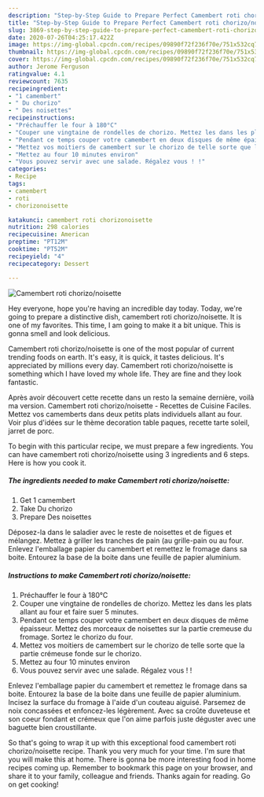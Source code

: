 ```yaml
---
description: "Step-by-Step Guide to Prepare Perfect Camembert roti chorizo/noisette"
title: "Step-by-Step Guide to Prepare Perfect Camembert roti chorizo/noisette"
slug: 3869-step-by-step-guide-to-prepare-perfect-camembert-roti-chorizo-noisette
date: 2020-07-26T04:25:17.422Z
image: https://img-global.cpcdn.com/recipes/09890f72f236f70e/751x532cq70/camembert-roti-chorizonoisette-photo-principale-de-la-recette.jpg
thumbnail: https://img-global.cpcdn.com/recipes/09890f72f236f70e/751x532cq70/camembert-roti-chorizonoisette-photo-principale-de-la-recette.jpg
cover: https://img-global.cpcdn.com/recipes/09890f72f236f70e/751x532cq70/camembert-roti-chorizonoisette-photo-principale-de-la-recette.jpg
author: Jerome Ferguson
ratingvalue: 4.1
reviewcount: 7635
recipeingredient:
- "1 camembert"
- " Du chorizo"
- " Des noisettes"
recipeinstructions:
- "Préchauffer le four à 180°C"
- "Couper une vingtaine de rondelles de chorizo. Mettez les dans les plats allant au four et faire suer 5 minutes."
- "Pendant ce temps couper votre camembert en deux disques de même épaisseur. Mettez des morceaux de noisettes sur la partie cremeuse du fromage. Sortez le chorizo du four."
- "Mettez vos moitiers de camembert sur le chorizo de telle sorte que la partie crémeuse fonde sur le chorizo."
- "Mettez au four 10 minutes environ"
- "Vous pouvez servir avec une salade. Régalez vous ! !"
categories:
- Recipe
tags:
- camembert
- roti
- chorizonoisette

katakunci: camembert roti chorizonoisette 
nutrition: 298 calories
recipecuisine: American
preptime: "PT12M"
cooktime: "PT52M"
recipeyield: "4"
recipecategory: Dessert

---
```



![Camembert roti chorizo/noisette](https://img-global.cpcdn.com/recipes/09890f72f236f70e/751x532cq70/camembert-roti-chorizonoisette-photo-principale-de-la-recette.jpg)

Hey everyone, hope you're having an incredible day today. Today, we're going to prepare a distinctive dish, camembert roti chorizo/noisette. It is one of my favorites. This time, I am going to make it a bit unique. This is gonna smell and look delicious.

Camembert roti chorizo/noisette is one of the most popular of current trending foods on earth. It's easy, it is quick, it tastes delicious. It's appreciated by millions every day. Camembert roti chorizo/noisette is something which I have loved my whole life. They are fine and they look fantastic.

Après avoir découvert cette recette dans un resto la semaine dernière, voilà ma version. Camembert roti chorizo/noisette - Recettes de Cuisine Faciles. Mettez vos camemberts dans deux petits plats individuels allant au four. Voir plus d&#39;idées sur le thème decoration table paques, recette tarte soleil, jarret de porc.


To begin with this particular recipe, we must prepare a few ingredients. You can have camembert roti chorizo/noisette using 3 ingredients and 6 steps. Here is how you cook it.

<!--inarticleads1-->

##### The ingredients needed to make Camembert roti chorizo/noisette:

1. Get 1 camembert
1. Take  Du chorizo
1. Prepare  Des noisettes


Déposez-la dans le saladier avec le reste de noisettes et de figues et mélangez. Mettez à griller les tranches de pain (au grille-pain ou au four. Enlevez l&#39;emballage papier du camembert et remettez le fromage dans sa boite. Entourez la base de la boite dans une feuille de papier aluminium. 

<!--inarticleads2-->

##### Instructions to make Camembert roti chorizo/noisette:

1. Préchauffer le four à 180°C
1. Couper une vingtaine de rondelles de chorizo. Mettez les dans les plats allant au four et faire suer 5 minutes.
1. Pendant ce temps couper votre camembert en deux disques de même épaisseur. Mettez des morceaux de noisettes sur la partie cremeuse du fromage. Sortez le chorizo du four.
1. Mettez vos moitiers de camembert sur le chorizo de telle sorte que la partie crémeuse fonde sur le chorizo.
1. Mettez au four 10 minutes environ
1. Vous pouvez servir avec une salade. Régalez vous ! !


Enlevez l&#39;emballage papier du camembert et remettez le fromage dans sa boite. Entourez la base de la boite dans une feuille de papier aluminium. Incisez la surface du fromage à l&#39;aide d&#39;un couteau aiguisé. Parsemez de noix concassées et enfoncez-les légèrement. Avec sa croûte duveteuse et son coeur fondant et crémeux que l&#39;on aime parfois juste déguster avec une baguette bien croustillante. 

So that's going to wrap it up with this exceptional food camembert roti chorizo/noisette recipe. Thank you very much for your time. I'm sure that you will make this at home. There is gonna be more interesting food in home recipes coming up. Remember to bookmark this page on your browser, and share it to your family, colleague and friends. Thanks again for reading. Go on get cooking!
